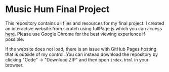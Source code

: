 # Music Hum Final Project

This repository contains all files and resources for my final project. I created an interactive website from scratch using fullPage.js which you can access [here](https://kzhangm02.github.io/MusicHumFinalProject/). Please use Google Chrome for the best viewing experience if possible. 

If the website does not load, there is an issue with GitHub Pages hosting that is outside of my control. You can instead download the repository by clicking "Code" -> "Download ZIP" and then open `index.html` in your browser.
